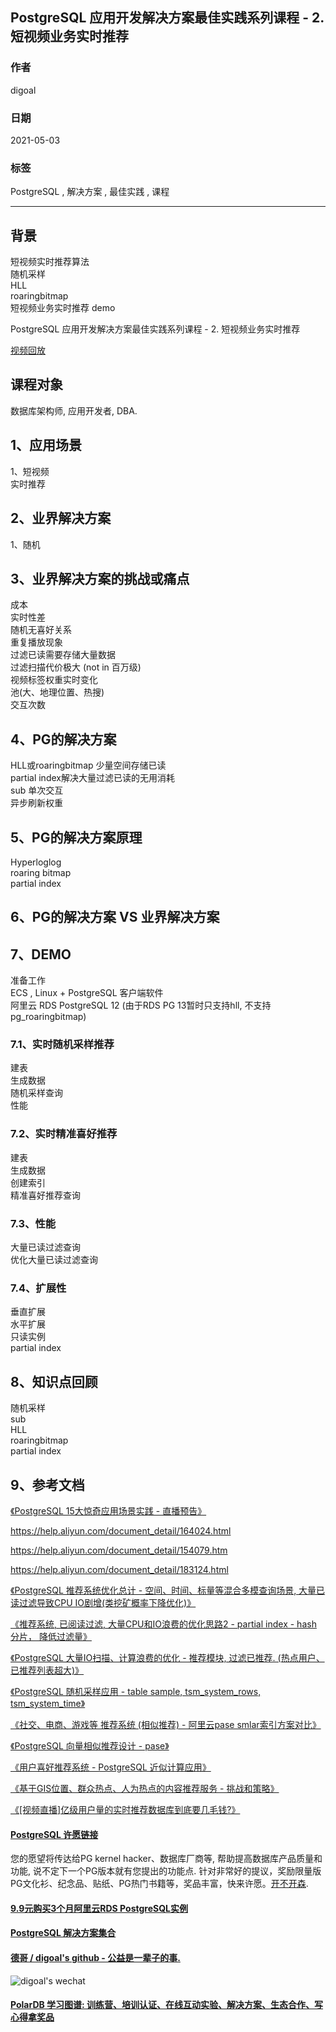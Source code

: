 ## PostgreSQL 应用开发解决方案最佳实践系列课程 - 2. 短视频业务实时推荐    
      
### 作者      
digoal      
      
### 日期      
2021-05-03       
      
### 标签      
PostgreSQL , 解决方案 , 最佳实践 , 课程       
      
----      
      
## 背景      
    
短视频实时推荐算法     
随机采样     
HLL     
roaringbitmap     
短视频业务实时推荐 demo     
    
PostgreSQL 应用开发解决方案最佳实践系列课程 - 2. 短视频业务实时推荐     
      
[视频回放](xx)    
    
## 课程对象      
数据库架构师, 应用开发者, DBA.       
      
## 1、应用场景      
      
1、短视频      
实时推荐      
      
## 2、业界解决方案      
1、随机     
      
## 3、业界解决方案的挑战或痛点      
    
成本     
实时性差     
随机无喜好关系     
重复播放现象     
过滤已读需要存储大量数据    
过滤扫描代价极大 (not in 百万级)     
视频标签权重实时变化     
池(大、地理位置、热搜)     
交互次数    
      
## 4、PG的解决方案      
      
HLL或roaringbitmap 少量空间存储已读    
partial index解决大量过滤已读的无用消耗    
sub 单次交互    
异步刷新权重    
      
## 5、PG的解决方案原理      
Hyperloglog    
roaring bitmap    
partial index    
      
## 6、PG的解决方案 VS 业界解决方案       
      
## 7、DEMO      
      
准备工作      
ECS , Linux + PostgreSQL 客户端软件      
阿里云 RDS PostgreSQL 12 (由于RDS PG 13暂时只支持hll, 不支持pg_roaringbitmap)      
      
### 7.1、实时随机采样推荐    
建表    
生成数据    
随机采样查询    
性能    
    
### 7.2、实时精准喜好推荐    
    
建表    
生成数据    
创建索引    
精准喜好推荐查询    
    
    
### 7.3、性能      
大量已读过滤查询    
优化大量已读过滤查询    
    
### 7.4、扩展性      
垂直扩展      
水平扩展       
只读实例      
partial index     
      
## 8、知识点回顾      
      
随机采样    
sub    
HLL    
roaringbitmap    
partial index    
      
## 9、参考文档      
[《PostgreSQL 15大惊奇应用场景实践 - 直播预告》](../202009/20200903_02.md)      
  
https://help.aliyun.com/document_detail/164024.html  
  
https://help.aliyun.com/document_detail/154079.htm  
  
https://help.aliyun.com/document_detail/183124.html  
    
[《PostgreSQL 推荐系统优化总计 - 空间、时间、标量等混合多模查询场景, 大量已读过滤导致CPU IO剧增(类挖矿概率下降优化)》](../202006/20200612_01.md)    
  
[《推荐系统, 已阅读过滤, 大量CPU和IO浪费的优化思路2 - partial index - hash 分片， 降低过滤量》](../202006/20200610_02.md)    
  
[《PostgreSQL 大量IO扫描、计算浪费的优化 - 推荐模块, 过滤已推荐. (热点用户、已推荐列表超大)》](../202006/20200601_01.md)    
  
[《PostgreSQL 随机采样应用 - table sample, tsm_system_rows, tsm_system_time》](../202005/20200509_01.md)    
  
[《社交、电商、游戏等 推荐系统 (相似推荐) - 阿里云pase smlar索引方案对比》](../202004/20200421_01.md)    
  
[《PostgreSQL 向量相似推荐设计 - pase》](../202004/20200424_01.md)    
  
[《用户喜好推荐系统 - PostgreSQL 近似计算应用》](../202002/20200228_02.md)    
  
[《基于GIS位置、群众热点、人为热点的内容推荐服务 - 挑战和策略》](../202002/20200226_01.md)    
  
[《[视频直播]亿级用户量的实时推荐数据库到底要几毛钱?》](../202009/20200910_02.md)    
    
  
      
  
#### [PostgreSQL 许愿链接](https://github.com/digoal/blog/issues/76 "269ac3d1c492e938c0191101c7238216")
您的愿望将传达给PG kernel hacker、数据库厂商等, 帮助提高数据库产品质量和功能, 说不定下一个PG版本就有您提出的功能点. 针对非常好的提议，奖励限量版PG文化衫、纪念品、贴纸、PG热门书籍等，奖品丰富，快来许愿。[开不开森](https://github.com/digoal/blog/issues/76 "269ac3d1c492e938c0191101c7238216").  
  
  
#### [9.9元购买3个月阿里云RDS PostgreSQL实例](https://www.aliyun.com/database/postgresqlactivity "57258f76c37864c6e6d23383d05714ea")
  
  
#### [PostgreSQL 解决方案集合](https://yq.aliyun.com/topic/118 "40cff096e9ed7122c512b35d8561d9c8")
  
  
#### [德哥 / digoal's github - 公益是一辈子的事.](https://github.com/digoal/blog/blob/master/README.md "22709685feb7cab07d30f30387f0a9ae")
  
  
![digoal's wechat](../pic/digoal_weixin.jpg "f7ad92eeba24523fd47a6e1a0e691b59")
  
  
#### [PolarDB 学习图谱: 训练营、培训认证、在线互动实验、解决方案、生态合作、写心得拿奖品](https://www.aliyun.com/database/openpolardb/activity "8642f60e04ed0c814bf9cb9677976bd4")
  
